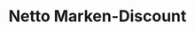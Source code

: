 ---
title: "Netto Marken-Discount"
url: /berlin/netto-marken-discount-bruno-taut-strasse/
shop: Supermarkt
---